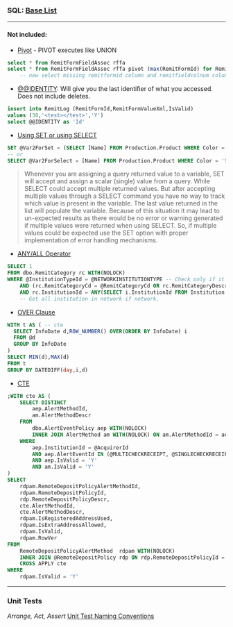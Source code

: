 ### SQL:  [Base List](https://www.techonthenet.com/sql/index.php)
---
#### Not included:
- [Pivot](https://technet.microsoft.com/en-us/library/ms177410(v=sql.105).aspx) - PIVOT executes like UNION
```sql
select * from RemitFormFieldAssoc rffa
select * from RemitFormFieldAssoc rffa pivot (max(RemitFormId) for RemitFieldColNum in ([0],[1],[2],[3],[4],[5])) as maxId
    -- new select missing remitformid column and remitfieldcolnum column. Added 1-5 column at top with formid in the row under the cols.
```

- [@@IDENTITY](https://docs.microsoft.com/en-us/sql/t-sql/functions/identity-transact-sql): Will give you the last identifier of what you accessed. Does not include deletes.
```sql
insert into RemitLog (RemitFormId,RemitFormValueXml,IsValid)
values (30,'<test></test>','Y')
select @@IDENTITY as 'Id'
```

- [Using SET or using SELECT](https://www.mssqltips.com/sqlservertip/1888/when-to-use-set-vs-select-when-assigning-values-to-variables-in-sql-server/)
```sql
SET @Var2ForSet = (SELECT [Name] FROM Production.Product WHERE Color = 'Silver')
-- or
SELECT @Var2ForSelect = [Name] FROM Production.Product WHERE Color = 'Silver'
```
>Whenever you are assigning a query returned value to a variable, SET will accept and assign a scalar (single) value from a query. While SELECT could accept multiple returned values. But after accepting multiple values through a SELECT command you have no way to track which value is present in the variable. The last value returned in the list will populate the variable. Because of this situation it may lead to un-expected results as there would be no error or warning generated if multiple values were returned when using SELECT. So, if multiple values could be expected use the SET option with proper implementation of error handling mechanisms.

- [ANY/ALL Operator](https://www.w3schools.com/sql/sql_any_all.asp)
```sql
SELECT 1 
FROM dbo.RemitCategory rc WITH(NOLOCK)
WHERE @InstitutionTypeId = @NETWORKINSTITUTIONTYPE -- Check only if it is a Network
	AND (rc.RemitCategoryCd = @RemitCategoryCd OR rc.RemitCategoryDescr = @RemitCategoryDescr)
	AND rc.InstitutionId = ANY(SELECT i.InstitutionId FROM Institution i WHERE i.NetworkId = @NetworkId)
	-- Get all institution in network if network.
```
- [OVER Clause](https://msdn.microsoft.com/en-us/LIBRARY/ms189461(v=sql.105).aspx)

```sql
WITH t AS ( -- cte
  SELECT InfoDate d,ROW_NUMBER() OVER(ORDER BY InfoDate) i
  FROM @d
  GROUP BY InfoDate
)
SELECT MIN(d),MAX(d)
FROM t
GROUP BY DATEDIFF(day,i,d)
```

- [CTE](https://stackoverflow.com/questions/11169550/is-there-a-performance-difference-between-cte-sub-query-temporary-table-or-ta)
```SQL
;WITH cte AS (
	SELECT DISTINCT
		aep.AlertMethodId,
		am.AlertMethodDescr
	FROM
		dbo.AlertEventPolicy aep WITH(NOLOCK) 
		INNER JOIN AlertMethod am WITH(NOLOCK) ON am.AlertMethodId = aep.AlertMethodId
	WHERE
		aep.InstitutionId = @AcquirerId 
		AND aep.AlertEventId IN (@MULTICHECKRECEIPT, @SINGLECHECKRECEIPT, @PURCHASERECEIPT)
		AND aep.IsValid = 'Y'
		AND am.IsValid = 'Y'
)
SELECT
	rdpam.RemoteDepositPolicyAlertMethodId,
	rdpam.RemoteDepositPolicyId,
	rdp.RemoteDepositPolicyDescr,
	cte.AlertMethodId,
    cte.AlertMethodDescr,
	rdpam.IsRegisteredAddressUsed,
	rdpam.IsExtraAddressAllowed,
	rdpam.IsValid,
	rdpam.RowVer   
FROM
	RemoteDepositPolicyAlertMethod  rdpam WITH(NOLOCK)
	INNER JOIN @RemoteDepositPolicy rdp ON rdp.RemoteDepositPolicyId = rdpam.RemoteDepositPolicyId
	CROSS APPLY	cte
WHERE
	rdpam.IsValid = 'Y'
```

---

### Unit Tests
_Arrange, Act, Assert_
[Unit Test Naming Conventions](https://dzone.com/articles/7-popular-unit-test-naming)

